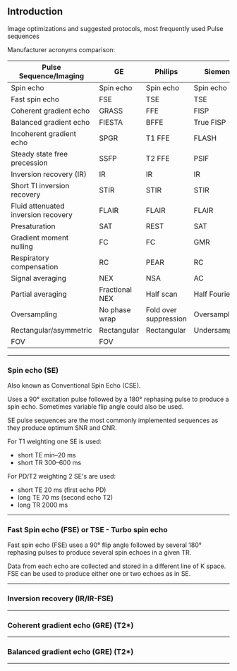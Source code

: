 ## Introduction 

Image optimizations and suggested protocols, most frequently used Pulse sequences 


Manufacturer acronyms comparison:

| Pulse Sequence/Imaging        | GE           | Philips      | Siemens      | Option         |
|-------------------------------|--------------|--------------|--------------|----------------|
| Spin echo                     | Spin echo    | Spin echo    | Spin echo    |                |
| Fast spin echo                | FSE          | TSE          | TSE          |                |
| Coherent gradient echo        | GRASS        | FFE          | FISP         |                |
| Balanced gradient echo        | FIESTA       | BFFE         | True FISP    |                |
| Incoherent gradient echo      | SPGR         | T1 FFE       | FLASH        |                |
| Steady state free precession  | SSFP         | T2 FFE       | PSIF         |                |
| Inversion recovery (IR)       | IR           | IR           | IR           |                |
| Short TI inversion recovery   | STIR         | STIR         | STIR         |                |
| Fluid attenuated inversion recovery   | FLAIR        | FLAIR        | FLAIR        |                |
| Presaturation                 | SAT          | REST         | SAT          |                |
| Gradient moment nulling       | FC           | FC           | GMR          |                |
| Respiratory compensation      | RC           | PEAR         | RC           |                |
| Signal averaging              | NEX          | NSA          | AC           |                |
| Partial averaging             | Fractional NEX| Half scan   | Half Fourier |                |
| Oversampling                  | No phase wrap| Fold over suppression   | Oversampling |                |
| Rectangular/asymmetric        | Rectangular  | Rectangular  | Undersampling|                |
| FOV                           | FOV          |              |              |                |

---

### Spin echo (SE) 

Also known as Conventional Spin Echo (CSE). 

Uses a 90° excitation pulse followed by a 180° rephasing pulse to produce a spin echo.
Sometimes variable flip angle could also be used. 

SE pulse sequences are the most commonly implemented sequences as they produce optimum SNR and CNR.

For T1 weighting one SE is used: 
- short TE min–20 ms 
- short TR 300–600 ms 

For PD/T2 weighting 2 SE's are used:
- short TE 20 ms (first echo PD)
- long TE 70 ms (second echo T2)
- long TR 2000 ms

---

### Fast Spin echo (FSE) or TSE - Turbo spin echo 

Fast spin echo (FSE) uses a 90° flip angle followed by several 180° rephasing
pulses to produce several spin echoes in a given TR.

Data from each echo are collected and stored in a different line of K space.
FSE can be used to produce either one or two echoes as in SE.



---

### Inversion recovery (IR/IR-FSE)

---

### Coherent gradient echo (GRE) (T2*)

---

### Balanced gradient echo (GRE) (T2*)

---

